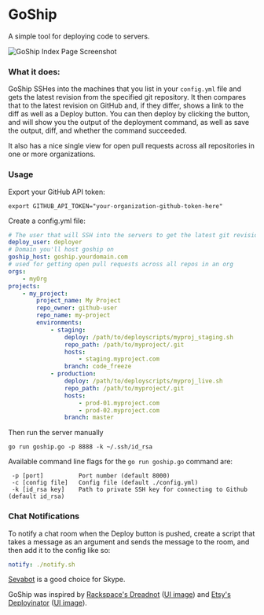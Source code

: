 # GoShip

A simple tool for deploying code to servers.

![GoShip Index Page Screenshot](http://tryimg.com/4/goshi.png)

### What it does:

GoShip SSHes into the machines that you list in your `config.yml` file and gets the latest revision from the specified git repository. It then compares that to the latest revision on GitHub and, if they differ, shows a link to the diff as well as a Deploy button. You can then deploy by clicking the button, and will show you the output of the deployment command, as well as save the output, diff, and whether the command succeeded.

It also has a nice single view for open pull requests across all repositories in one or more organizations.

### Usage

Export your GitHub API token:

    export GITHUB_API_TOKEN="your-organization-github-token-here"

Create a config.yml file:

```yaml
# The user that will SSH into the servers to get the latest git revisions
deploy_user: deployer
# Domain you'll host goship on
goship_host: goship.yourdomain.com
# used for getting open pull requests across all repos in an org
orgs:
    - myOrg
projects:
    - my_project:
        project_name: My Project
        repo_owner: github-user
        repo_name: my-project
        environments:
            - staging:
                deploy: /path/to/deployscripts/myproj_staging.sh
                repo_path: /path/to/myproject/.git
                hosts:
                    - staging.myproject.com
                branch: code_freeze
            - production:
                deploy: /path/to/deployscripts/myproj_live.sh
                repo_path: /path/to/myproject/.git
                hosts:
                    - prod-01.myproject.com
                    - prod-02.myproject.com
                branch: master
```

Then run the server manually

```shell
go run goship.go -p 8888 -k ~/.ssh/id_rsa
```

Available command line flags for the `go run goship.go` command are:

```
 -p [port]          Port number (default 8000)
 -c [config file]   Config file (default ./config.yml)
 -k [id_rsa key]    Path to private SSH key for connecting to Github (default id_rsa)
```

### Chat Notifications
To notify a chat room when the Deploy button is pushed, create a script that takes a message as an argument and sends the message to the room, and then add it to the config like so:

```yaml
notify: ./notify.sh
```

[Sevabot](http://sevabot-skype-bot.readthedocs.org/en/latest/) is a good choice for Skype.

GoShip was inspired by [Rackspace's Dreadnot](https://github.com/racker/dreadnot) ([UI image](http://c179631.r31.cf0.rackcdn.com/dreadnot-overview.png)) and [Etsy's Deployinator](https://github.com/etsy/deployinator/) ([UI image](http://farm5.staticflickr.com/4065/4620552264_9e0fdf634d_b.jpg)).
